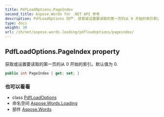 ```yaml
---
title: PdfLoadOptions.PageIndex
second_title: Aspose.Words for .NET API 参考
description: PdfLoadOptions 财产. 获取或设置要读取的第一页的从 0 开始的索引默认值为 0.
type: docs
weight: 30
url: /zh/net/aspose.words.loading/pdfloadoptions/pageindex/
---
```

## PdfLoadOptions.PageIndex property

获取或设置要读取的第一页的从 0 开始的索引。默认值为 0.

```csharp
public int PageIndex { get; set; }
```

### 也可以看看

* class [PdfLoadOptions](../)
* 命名空间 [Aspose.Words.Loading](../../pdfloadoptions/)
* 部件 [Aspose.Words](../../../)


